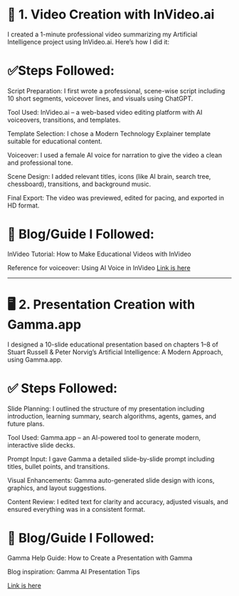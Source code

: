 # 🎥 1. Video Creation with InVideo.ai
I created a 1-minute professional video summarizing my Artificial Intelligence project using InVideo.ai. Here’s how I did it:

# ✅Steps Followed:
Script Preparation: I first wrote a professional, scene-wise script including 10 short segments, voiceover lines, and visuals using ChatGPT.

Tool Used: InVideo.ai – a web-based video editing platform with AI voiceovers, transitions, and templates.

Template Selection: I chose a Modern Technology Explainer template suitable for educational content.

Voiceover: I used a female AI voice for narration to give the video a clean and professional tone.

Scene Design: I added relevant titles, icons (like AI brain, search tree, chessboard), transitions, and background music.

Final Export: The video was previewed, edited for pacing, and exported in HD format.

# 🔗 Blog/Guide I Followed:
InVideo Tutorial: How to Make Educational Videos with InVideo

Reference for voiceover: Using AI Voice in InVideo
[Link is here ](https://youtube.com/shorts/Fu86B_bs7SU?si=3nBbjjvQs9fs4zGh)


------



# 🖥️ 2. Presentation Creation with Gamma.app
I designed a 10-slide educational presentation based on chapters 1–8 of Stuart Russell & Peter Norvig’s Artificial Intelligence: A Modern Approach, using Gamma.app.

# ✅ Steps Followed:
Slide Planning: I outlined the structure of my presentation including introduction, learning summary, search algorithms, agents, games, and future plans.

Tool Used: Gamma.app – an AI-powered tool to generate modern, interactive slide decks.

Prompt Input: I gave Gamma a detailed slide-by-slide prompt including titles, bullet points, and transitions.

Visual Enhancements: Gamma auto-generated slide design with icons, graphics, and layout suggestions.

Content Review: I edited text for clarity and accuracy, adjusted visuals, and ensured everything was in a consistent format.

# 🔗 Blog/Guide I Followed:
Gamma Help Guide: How to Create a Presentation with Gamma

Blog inspiration: Gamma AI Presentation Tips

[Link is here](https://youtu.be/ivkfYzIQ3oI?si=3nvK0tV1ZW7At906)





